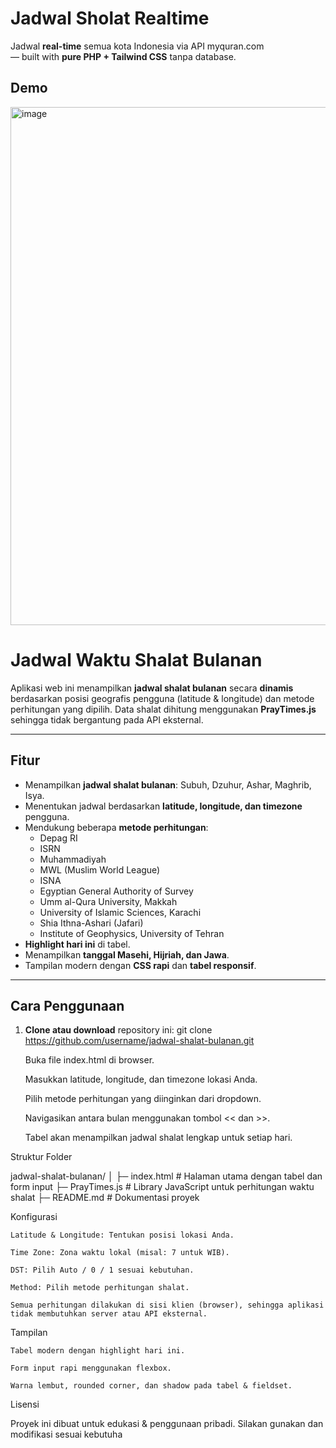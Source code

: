 # Jadwal Sholat Realtime
Jadwal **real-time** semua kota Indonesia via API myquran.com  
— built with **pure PHP + Tailwind CSS** tanpa database.

## Demo
<img width="1384" height="829" alt="image" src="https://github.com/user-attachments/assets/9af6a39f-5251-414e-98c0-75a597d755f7" />



# Jadwal Waktu Shalat Bulanan

Aplikasi web ini menampilkan **jadwal shalat bulanan** secara **dinamis** berdasarkan posisi geografis pengguna (latitude & longitude) dan metode perhitungan yang dipilih. Data shalat dihitung menggunakan **PrayTimes.js** sehingga tidak bergantung pada API eksternal.

---

## Fitur

- Menampilkan **jadwal shalat bulanan**: Subuh, Dzuhur, Ashar, Maghrib, Isya.  
- Menentukan jadwal berdasarkan **latitude, longitude, dan timezone** pengguna.  
- Mendukung beberapa **metode perhitungan**:
  - Depag RI
  - ISRN
  - Muhammadiyah
  - MWL (Muslim World League)
  - ISNA
  - Egyptian General Authority of Survey
  - Umm al-Qura University, Makkah
  - University of Islamic Sciences, Karachi
  - Shia Ithna-Ashari (Jafari)
  - Institute of Geophysics, University of Tehran
- **Highlight hari ini** di tabel.  
- Menampilkan **tanggal Masehi, Hijriah, dan Jawa**.  
- Tampilan modern dengan **CSS rapi** dan **tabel responsif**.

---

## Cara Penggunaan

1. **Clone atau download** repository ini:
   git clone https://github.com/username/jadwal-shalat-bulanan.git

    Buka file index.html di browser.

    Masukkan latitude, longitude, dan timezone lokasi Anda.

    Pilih metode perhitungan yang diinginkan dari dropdown.

    Navigasikan antara bulan menggunakan tombol << dan >>.

    Tabel akan menampilkan jadwal shalat lengkap untuk setiap hari.

Struktur Folder

jadwal-shalat-bulanan/
│
├─ index.html          # Halaman utama dengan tabel dan form input
├─ PrayTimes.js        # Library JavaScript untuk perhitungan waktu shalat
├─ README.md           # Dokumentasi proyek

Konfigurasi

    Latitude & Longitude: Tentukan posisi lokasi Anda.

    Time Zone: Zona waktu lokal (misal: 7 untuk WIB).

    DST: Pilih Auto / 0 / 1 sesuai kebutuhan.

    Method: Pilih metode perhitungan shalat.

    Semua perhitungan dilakukan di sisi klien (browser), sehingga aplikasi tidak membutuhkan server atau API eksternal.

Tampilan

    Tabel modern dengan highlight hari ini.

    Form input rapi menggunakan flexbox.

    Warna lembut, rounded corner, dan shadow pada tabel & fieldset.

Lisensi

Proyek ini dibuat untuk edukasi & penggunaan pribadi.
Silakan gunakan dan modifikasi sesuai kebutuha
